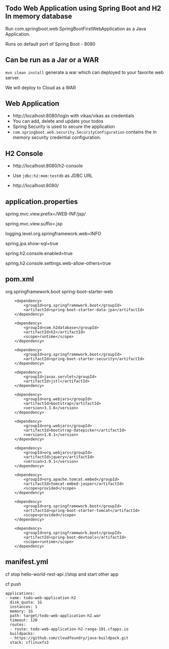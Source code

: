 ## Todo Web Application using Spring Boot and H2 In memory database

Run com.springboot.web.SpringBootFirstWebApplication as a Java Application.

Runs on default port of Spring Boot - 8080 

## Can be run as a Jar or a WAR

`mvn clean install` generate a war which can deployed to your favorite web server.

We will deploy to Cloud as a WAR

## Web Application

- http://localhost:8080/login with vikas/vikas as credentials
- You can add, delete and update your todos
- Spring Security is used to secure the application
- `com.springboot.web.security.SecurityConfiguration` contains the in memory security credential configuration.

## H2 Console

- http://localhost:8080/h2-console
- Use `jdbc:h2:mem:testdb` as JDBC URL 

 - http://localhost:8080/

## application.properties

spring.mvc.view.prefix=/WEB-INF/jsp/

spring.mvc.view.suffix=.jsp

logging.level.org.springframework.web=INFO

spring.jpa.show-sql=true

spring.h2.console.enabled=true

spring.h2.console.settings.web-allow-others=true

## pom.xml
<dependencies>
		<dependency>
			<groupId>org.springframework.boot</groupId>
			<artifactId>spring-boot-starter-web</artifactId>
		</dependency>

		<dependency>
			<groupId>org.springframework.boot</groupId>
			<artifactId>spring-boot-starter-data-jpa</artifactId>
		</dependency>

		<dependency>
			<groupId>com.h2database</groupId>
			<artifactId>h2</artifactId>
			<scope>runtime</scope>
		</dependency>

		<dependency>
			<groupId>org.springframework.boot</groupId>
			<artifactId>spring-boot-starter-security</artifactId>
		</dependency>

		<dependency>
			<groupId>javax.servlet</groupId>
			<artifactId>jstl</artifactId>
		</dependency>

		<dependency>
			<groupId>org.webjars</groupId>
			<artifactId>bootstrap</artifactId>
			<version>3.3.6</version>
		</dependency>

		<dependency>
			<groupId>org.webjars</groupId>
			<artifactId>bootstrap-datepicker</artifactId>
			<version>1.0.1</version>
		</dependency>

		<dependency>
			<groupId>org.webjars</groupId>
			<artifactId>jquery</artifactId>
			<version>1.9.1</version>
		</dependency>

		<dependency>
			<groupId>org.apache.tomcat.embed</groupId>
			<artifactId>tomcat-embed-jasper</artifactId>
			<scope>provided</scope>
		</dependency>

		<dependency>
			<groupId>org.springframework.boot</groupId>
			<artifactId>spring-boot-starter-tomcat</artifactId>
			<scope>provided</scope>
		</dependency>

		<dependency>
			<groupId>org.springframework.boot</groupId>
			<artifactId>spring-boot-devtools</artifactId>
			<scope>runtime</scope>
		</dependency>


## manifest.yml

cf stop hello-world-rest-api  //stop and start other app

cf push

```
applications:
- name: todo-web-application-h2
  disk_quota: 1G
  instances: 1
  memory: 1G
  path: target/todo-web-application-h2.war
  timeout: 120
  routes:
  - route: todo-web-application-h2-ranga-101.cfapps.io
  buildpacks:
  - https://github.com/cloudfoundry/java-buildpack.git
  stack: cflinuxfs3
 ```
